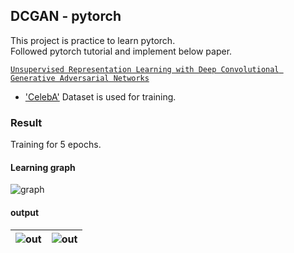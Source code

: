 ## DCGAN - pytorch   
This project is practice to learn pytorch.  
Followed pytorch tutorial and implement below paper.  

[`Unsupervised Representation Learning with Deep Convolutional Generative Adversarial Networks`](https://arxiv.org/pdf/1511.06434)
  
- ['CelebA'](http://mmlab.ie.cuhk.edu.hk/projects/CelebA.html) Dataset is used for training.
  
### Result
Training for 5 epochs.    

#### Learning graph
![graph]()  

#### output
|![out]()|![out]()|
|--|--|


